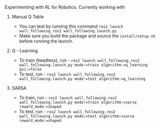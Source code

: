 Experimenting with RL for Robotics. Currently working with 

1. Manual Q Table
    - You can test by running this command `ros2 launch wall_following_ros2 wall_following.launch.py`
    - Make sure you build the package and source the `install/setup.sh` before running the launch. 

2. Q - Learning
    - To train (headless), run - `ros2 launch wall_following_ros2 wall_following.launch.py mode:=train algorithm:=q_learning gui:=false` 
    - To test, run - `ros2 launch wall_following_ros2 wall_following.launch.py mode:=test algorithm:=q_learning`

3. SARSA 
    - To train, run - `ros2 launch wall_following_ros2 wall_following.launch.py mode:=train algorithm:=sarsa reward_mode:=shaped`
    - To test, run - `ros2 launch wall_following_ros2 wall_following.launch.py mode:=test algorithm:=sarsa reward_mode:=shaped`
